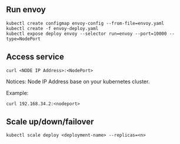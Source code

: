 ## Run envoy

```shell
kubectl create configmap envoy-config --from-file=envoy.yaml
kubectl create -f envoy-deploy.yaml
kubectl expose deploy envoy --selector run=envoy --port=10000 --type=NodePort
```

## Access service

```shell
curl <NODE IP Address>:<NodePort>
```

Notices: Node IP Address base on your kubernetes cluster.

Example:

```shell
curl 192.168.34.2:<nodeport>
```

## Scale up/down/failover

```shell
kubectl scale deploy <deployment-name> --replicas=<n>
```
